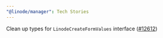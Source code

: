 ```yaml
---
"@linode/manager": Tech Stories
---
```


Clean up types for `LinodeCreateFormValues` interface ([#12612](https://github.com/linode/manager/pull/12612))
